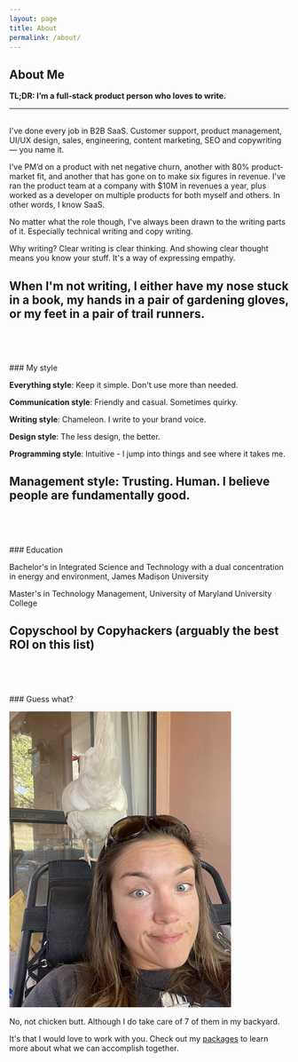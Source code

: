 ```yaml
---
layout: page
title: About
permalink: /about/
---
```

##  About Me

**TL;DR: I’m a full-stack product person who loves to write.**


---
\
I've done every job in B2B SaaS. Customer support, product management, UI/UX design, sales, engineering, content marketing, SEO and copywriting — you name it.

I’ve PM’d on a product with net negative churn, another with 80% product-market fit, and another that has gone on to make six figures in revenue. I've ran the product team at a company with $10M in revenues a year, plus worked as a developer on multiple products for both myself and others. In other words, I know SaaS.

No matter what the role though, I've always been drawn to the writing parts of it. Especially technical writing and copy writing.

Why writing? Clear writing is clear thinking. And showing clear thought means you know your stuff. It's a way of expressing empathy.

When I'm not writing, I either have my nose stuck in a book, my hands in a pair of gardening gloves, or my feet in a pair of trail runners.
<br/>
<br/>
---
<br/>
<br/>
### My style

**Everything style**: Keep it simple. Don't use more than needed.

**Communication style**: Friendly and casual. Sometimes quirky.

**Writing style**: Chameleon. I write to your brand voice.

**Design style**: The less design, the better.

**Programming style**: Intuitive - I jump into things and see where it takes me.

**Management style**: Trusting. Human. I believe people are fundamentally good.
<br/>
<br/>
---
<br/>
<br/>
### Education

Bachelor's in Integrated Science and Technology with a dual concentration in energy and environment, James Madison University

Master's in Technology Management, University of Maryland University College

Copyschool by Copyhackers (arguably the best ROI on this list)
<br/>
<br/>
---
<br/>
<br/>
### Guess what?

<p><img src="/assets/guess_what.jpg" alt="guess what? chicken butt. jk. i want to write copy for you." /></p>

No, not chicken butt. Although I do take care of 7 of them in my backyard.

It's that I would love to work with you. Check out my <a href="/work-with-me">packages</a> to learn more about what we can accomplish together.
